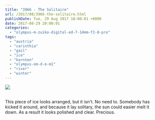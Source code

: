 ```yaml
---
title: "3966 - The Solitaire"
url: /2017/08/3966-the-solitaire.html
publishDate: Tue, 29 Aug 2017 18:00:01 +0000
date: 2017-08-29 20:00:01
categories: 
  - "olympus-m-zuiko-digital-ed-7-14mm-f2-8-pro"
tags: 
  - "austria"
  - "carinthia"
  - "gail"
  - "ice"
  - "karnten"
  - "olympus-om-d-e-m1"
  - "river"
  - "winter"
---
```

<div class="container">
<div class="center"><a target="_blank" href="https://d25zfm9zpd7gm5.cloudfront.net/1200x1200/2017/20170108_132314_lr.jpg"><img class="webfeedsFeaturedVisual" src="https://d25zfm9zpd7gm5.cloudfront.net/0600x0600/2017/20170108_132314_lr.jpg" /></a></div>
</div>
<br />

This piece of ice looks arranged, but it isn't. No need to. Somebody has kicked it around, and because it lay solitary, the sun could easier melt it down. As a result it looks polished and clear. Precious.

